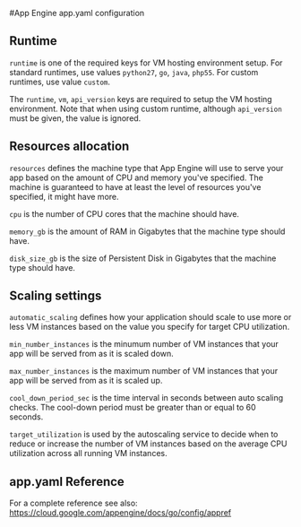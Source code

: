 #App Engine app.yaml configuration

## Runtime
`runtime` is one of the required keys for VM hosting environment setup. For standard runtimes, use values `python27`, `go`, `java`, `php55`. For custom runtimes, use value `custom`.

The `runtime`, `vm`, `api_version` keys are required to setup the VM hosting environment. Note that when using custom runtime, although `api_version` must be given, the value is ignored.

## Resources allocation
`resources` defines the machine type that App Engine will use to serve your app based on the amount of CPU and memory you've specified. The machine is guaranteed to have at least the level of resources you've specified, it might have more.

`cpu` is the number of CPU cores that the machine should have.

`memory_gb` is the amount of RAM in Gigabytes that the machine type should have.

`disk_size_gb` is the size of Persistent Disk in Gigabytes that the machine type should have.

## Scaling settings
`automatic_scaling` defines how your application should scale to use more or less VM instances based on the value you specify for target CPU utilization.

`min_number_instances` is the minumum number of VM instances that your app will be served from as it is scaled down.

`max_number_instances` is the maximum number of VM instances that your app will be served from as it is scaled up.

`cool_down_period_sec` is the time interval in seconds between auto scaling checks. The cool-down period must be greater than or equal to 60 seconds.

`target_utilization` is used by the autoscaling service to decide when to reduce or increase the number of VM instances based on the average CPU utilization across all running VM instances.

## app.yaml Reference
For a complete reference see also:
https://cloud.google.com/appengine/docs/go/config/appref